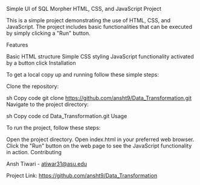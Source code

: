 Simple UI of SQL Morpher HTML, CSS, and JavaScript Project

This is a simple project demonstrating the use of HTML, CSS, and JavaScript. The project includes basic functionalities that can be executed by simply clicking a "Run" button.

Features

Basic HTML structure
Simple CSS styling
JavaScript functionality activated by a button click
Installation

To get a local copy up and running follow these simple steps:

Clone the repository:

sh
Copy code
git clone https://github.com/ansht9/Data_Transformation.git
Navigate to the project directory:

sh
Copy code
cd Data_Transformation.git
Usage

To run the project, follow these steps:

Open the project directory.
Open index.html in your preferred web browser.
Click the "Run" button on the web page to see the JavaScript functionality in action.
Contributing


Ansh Tiwari - atiwar31@asu.edu

Project Link: https://github.com/ansht9/Data_Transformation
